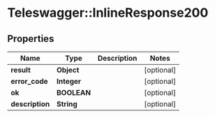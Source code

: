 # Teleswagger::InlineResponse200

## Properties
Name | Type | Description | Notes
------------ | ------------- | ------------- | -------------
**result** | **Object** |  | [optional] 
**error_code** | **Integer** |  | [optional] 
**ok** | **BOOLEAN** |  | [optional] 
**description** | **String** |  | [optional] 


